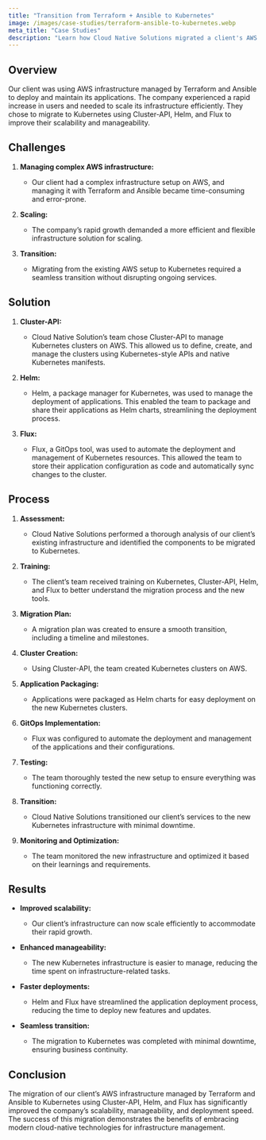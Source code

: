 ```yaml
---
title: "Transition from Terraform + Ansible to Kubernetes"
image: /images/case-studies/terraform-ansible-to-kubernetes.webp
meta_title: "Case Studies"
description: "Learn how Cloud Native Solutions migrated a client's AWS infrastructure to Kubernetes using Cluster-API, Helm, and Flux, improving scalability, manageability, and deployment speed."
---
```


## Overview

Our client was using AWS infrastructure managed by Terraform and Ansible to deploy and maintain its applications. The company experienced a rapid increase in users and needed to scale its infrastructure efficiently. They chose to migrate to Kubernetes using Cluster-API, Helm, and Flux to improve their scalability and manageability.

## Challenges

1. **Managing complex AWS infrastructure:**

   - Our client had a complex infrastructure setup on AWS, and managing it with Terraform and Ansible became time-consuming and error-prone.

2. **Scaling:**

   - The company’s rapid growth demanded a more efficient and flexible infrastructure solution for scaling.

3. **Transition:**
   - Migrating from the existing AWS setup to Kubernetes required a seamless transition without disrupting ongoing services.

## Solution

1. **Cluster-API:**

   - Cloud Native Solution’s team chose Cluster-API to manage Kubernetes clusters on AWS. This allowed us to define, create, and manage the clusters using Kubernetes-style APIs and native Kubernetes manifests.

2. **Helm:**

   - Helm, a package manager for Kubernetes, was used to manage the deployment of applications. This enabled the team to package and share their applications as Helm charts, streamlining the deployment process.

3. **Flux:**
   - Flux, a GitOps tool, was used to automate the deployment and management of Kubernetes resources. This allowed the team to store their application configuration as code and automatically sync changes to the cluster.

## Process

1. **Assessment:**

   - Cloud Native Solutions performed a thorough analysis of our client’s existing infrastructure and identified the components to be migrated to Kubernetes.

2. **Training:**

   - The client’s team received training on Kubernetes, Cluster-API, Helm, and Flux to better understand the migration process and the new tools.

3. **Migration Plan:**

   - A migration plan was created to ensure a smooth transition, including a timeline and milestones.

4. **Cluster Creation:**

   - Using Cluster-API, the team created Kubernetes clusters on AWS.

5. **Application Packaging:**

   - Applications were packaged as Helm charts for easy deployment on the new Kubernetes clusters.

6. **GitOps Implementation:**

   - Flux was configured to automate the deployment and management of the applications and their configurations.

7. **Testing:**

   - The team thoroughly tested the new setup to ensure everything was functioning correctly.

8. **Transition:**

   - Cloud Native Solutions transitioned our client’s services to the new Kubernetes infrastructure with minimal downtime.

9. **Monitoring and Optimization:**
   - The team monitored the new infrastructure and optimized it based on their learnings and requirements.

## Results

- **Improved scalability:**

  - Our client’s infrastructure can now scale efficiently to accommodate their rapid growth.

- **Enhanced manageability:**

  - The new Kubernetes infrastructure is easier to manage, reducing the time spent on infrastructure-related tasks.

- **Faster deployments:**

  - Helm and Flux have streamlined the application deployment process, reducing the time to deploy new features and updates.

- **Seamless transition:**
  - The migration to Kubernetes was completed with minimal downtime, ensuring business continuity.

## Conclusion

The migration of our client’s AWS infrastructure managed by Terraform and Ansible to Kubernetes using Cluster-API, Helm, and Flux has significantly improved the company’s scalability, manageability, and deployment speed. The success of this migration demonstrates the benefits of embracing modern cloud-native technologies for infrastructure management.
